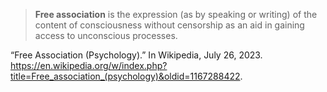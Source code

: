 > **Free association** is the expression (as by speaking or writing) of the content of consciousness without censorship as an aid in gaining access to unconscious processes.

“Free Association (Psychology).” In Wikipedia, July 26, 2023. https://en.wikipedia.org/w/index.php?title=Free_association_(psychology)&oldid=1167288422.